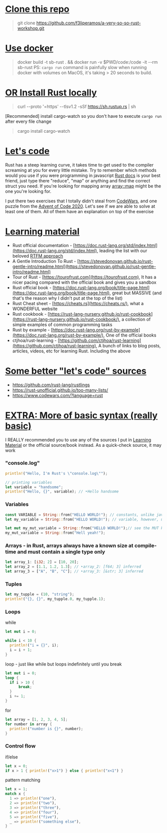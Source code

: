 # [Clone this repo](#clone)
> git clone https://github.com/f3liperamos/a-very-so-so-rust-workshop.git

# [Use docker](#docker)
> docker build -t sb-rust . && docker run -v $PWD/code:/code -it --rm sb-rust
PS: `cargo run` command is painfully slow when running docker with volumes on MacOS, it's taking > 20 seconds to build.

# [OR Install Rust locally](#install-glorious-rust)
> curl --proto '=https' --tlsv1.2 -sSf https://sh.rustup.rs | sh

[Recommended] install cargo-watch so you don't have to execute `cargo run` after every file change
> cargo install cargo-watch

# [Let's code](#lets-code)
Rust has a steep learning curve, it takes time to get used to the compiler screaming at you for every little mistake.
 Try to remember which methods would you use if you were programming in javascript [Rust docs](https://doc.rust-lang.org/std/index.html) is your best friend,
 just type there "reduce", "map" or anything and find the correct struct you need. If you're looking for mapping array [array::map](https://doc.rust-lang.org/std/primitive.array.html#method.map)
 might be the one you're looking for.

I put there two exercises that I totally didn't steal from [CodeWars](https://www.codewars.com/?language=rust), and one puzzle from
 the [Advent of Code 2020](https://adventofcode.com/2020). Let's see if we are able to solve at least one of them. All of them have an explanation on top of the exercise

# [Learning material](#learning)
- Rust official documentation - [https://doc.rust-lang.org/std/index.html](https://doc.rust-lang.org/std/index.html), leading the list with our beloved [RTFM approach](https://en.wikipedia.org/wiki/RTFM)
- A Gentle Introduction To Rust - [https://stevedonovan.github.io/rust-gentle-intro/readme.html](https://stevedonovan.github.io/rust-gentle-intro/readme.html)
- Tour of Rust - [https://tourofrust.com](https://tourofrust.com), It has a nicer pacing compared with the official book and gives you a sandbox
- Rust official book - [https://doc.rust-lang.org/book/title-page.html](https://doc.rust-lang.org/book/title-page.html), great but MASSIVE (and that's the reason why I didn't put at the top of the list)
- Rust Cheat sheet - [https://cheats.rs](https://cheats.rs/), what a WONDERFUL website
- Rust cookbook - [https://rust-lang-nursery.github.io/rust-cookbook](https://rust-lang-nursery.github.io/rust-cookbook/), a collection of simple examples of common programming tasks
- Rust by example - [https://doc.rust-lang.org/rust-by-example](https://doc.rust-lang.org/rust-by-example/), One of the official books
- ctjhoa/rust-learning - [https://github.com/ctjhoa/rust-learning](https://github.com/ctjhoa/rust-learning), A bunch of links to blog posts, articles, videos, etc for learning Rust. Including the above

# [Some better "let's code" sources](#better-lets-code)
- https://github.com/rust-lang/rustlings
- https://rust-unofficial.github.io/too-many-lists/
- https://www.codewars.com/?language=rust

# [EXTRA: More of basic syntax (really basic)](#really-basic-syntax)
I REALLY recommended you to use any of the sources I put in [Learning Material](#learning) or the official source/book instead. As a quick-check source, it may work

### "console.log"
```rust
println!("Hello, I'm Rust's \"console.log\"");

// printing variables
let variable = "handsome";
println!("Hello, {}", variable); // ‣Hello handsome
```

### Variables
```rust
const VARIABLE = String::from("HELLO WORLD!"); // constants, unlike javascript once defined they don't change by any means
let my_variable = String::from("HELLO WORLD!"); // variable, however, unlike javascript it doesn't mutate unless you tell it can mutate

let mut my_mut_variable = String::from("HELLO WORLD!");// see the MUT keyword there? Now we can mutate
my_mut_variable = String::from("Hell yeah!");
```

### Arrays - in Rust, arrays always have a known size at compile-time and must contain a single type only
```rust
let array_1: [i32; 2] = [10, 20];
let array_2 = [1.1, 1.2, 1.3]; // ‣array_2: [f64; 3] inferred
let array_3 = ["A", "B", "C"]; // ‣array_3: [&str; 3] inferred
```

### Tuples
```rust
let my_tupple = (10, "string");
println!("{}, {}", my_tupple.0, my_tupple.1);
```

### Loops 
while
```rust
let mut i = 0;

while i < 10 {
  println!("i = {}", i);
  i = i + 1;
}
```

loop - just like while but loops indefinitely until you break
```rust
let mut i = 0;
loop {
  if i > 10 {
      break;
  }
  i += 1;
}
```

for
```rust
let array = [1, 2, 3, 4, 5];
for number in array {
  println!("number is {}", number);
}
```

### Control flow
if/else
```rust
let x = 0;
if x > 1 { println!("x>1") } else { println!("x<1") }
```

pattern matching
```rust
let x = 1;
match x {
  1 => println!("one"),
  2 => println!("two"),
  3 => println!("three"),
  4 => println!("four"),
  5 => println!("five"),
  _ => println!("something else"),
}
```
